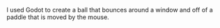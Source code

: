 I used Godot to create a ball that bounces around a window and off of a paddle that is moved by the mouse.